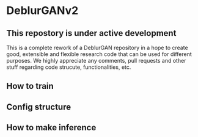 # DeblurGANv2

## This repostory is under active development

This is a complete rework of a DeblurGAN repository in a hope to create good, extensible and flexible research code that can be used for different purposes. We highly appreciate any comments, pull requests and other stuff regarding code strucute, functionalities, etc.


## How to train 

## Config structure 

## How to make inference 
